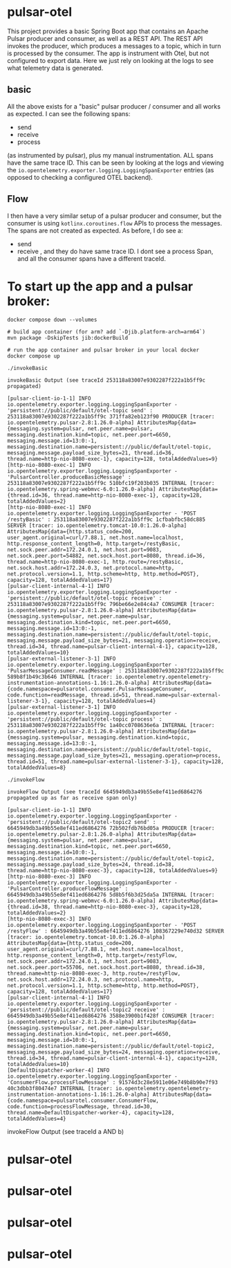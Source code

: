 # pulsar-otel

This project provides a basic Spring Boot app that contains an Apache Pulsar producer and consumer, as well as a REST
API. The REST API invokes the producer, which produces a messages to a topic, which in turn is processed by the
consumer. The app is instrument with Otel, but not configured to export data. Here we just rely on looking at the logs
to see what telemetry data is generated.

## basic

All the above exists for a "basic" pulsar producer / consumer and all works as expected. I can see the following spans:

* send
* receive
* process

(as instrumented by pulsar), plus my manual instrumentation. ALL spans have the same trace ID. This can be seen by
looking at the logs and viewing the `io.opentelemetry.exporter.logging.LoggingSpanExporter` entries (as opposed to
checking a configured OTEL backend).

## Flow

I then have a very similar setup of a pulsar producer and consumer, but the consumer is using `kotlinx.coroutines.flow`
APIs to process the messages. The spans are not created as expected. As before, I do see a:

* send
* receive
, and they do have same trace ID. I dont see a process Span, and all the consumer spans have a different traceId.

# To start up the app and a pulsar broker:

```shell 
docker compose down --volumes

# build app container (for arm? add `-Djib.platform-arch=arm64`)
mvn package -DskipTests jib:dockerBuild 

# run the app container and pulsar broker in your local docker 
docker compose up
```

```shell 
./invokeBasic
```

``` 
invokeBasic Output (see traceId 253118a83007e9302287f222a1b5ff9c propagated)

[pulsar-client-io-1-1] INFO io.opentelemetry.exporter.logging.LoggingSpanExporter - 'persistent://public/default/otel-topic send' : 253118a83007e9302287f222a1b5ff9c 371ffa82eb123f90 PRODUCER [tracer: io.opentelemetry.pulsar-2.8:1.26.0-alpha] AttributesMap{data={messaging.system=pulsar, net.peer.name=pulsar, messaging.destination.kind=topic, net.peer.port=6650, messaging.message.id=13:0:-1, messaging.destination.name=persistent://public/default/otel-topic, messaging.message.payload_size_bytes=21, thread.id=36, thread.name=http-nio-8080-exec-1}, capacity=128, totalAddedValues=9}
[http-nio-8080-exec-1] INFO io.opentelemetry.exporter.logging.LoggingSpanExporter - 'PulsarController.produceBasicMessage' : 253118a83007e9302287f222a1b5ff9c 510bfc19f203b035 INTERNAL [tracer: io.opentelemetry.spring-webmvc-6.0:1.26.0-alpha] AttributesMap{data={thread.id=36, thread.name=http-nio-8080-exec-1}, capacity=128, totalAddedValues=2}
[http-nio-8080-exec-1] INFO io.opentelemetry.exporter.logging.LoggingSpanExporter - 'POST /restyBasic' : 253118a83007e9302287f222a1b5ff9c 1cfbabfbc58dc885 SERVER [tracer: io.opentelemetry.tomcat-10.0:1.26.0-alpha] AttributesMap{data={http.status_code=200, user_agent.original=curl/7.88.1, net.host.name=localhost, http.response_content_length=0, http.target=/restyBasic, net.sock.peer.addr=172.24.0.1, net.host.port=9083, net.sock.peer.port=54882, net.sock.host.port=8080, thread.id=36, thread.name=http-nio-8080-exec-1, http.route=/restyBasic, net.sock.host.addr=172.24.0.3, net.protocol.name=http, net.protocol.version=1.1, http.scheme=http, http.method=POST}, capacity=128, totalAddedValues=17}
[pulsar-client-internal-4-1] INFO io.opentelemetry.exporter.logging.LoggingSpanExporter - 'persistent://public/default/otel-topic receive' : 253118a83007e9302287f222a1b5ff9c 796be66e2e84c4a7 CONSUMER [tracer: io.opentelemetry.pulsar-2.8:1.26.0-alpha] AttributesMap{data={messaging.system=pulsar, net.peer.name=pulsar, messaging.destination.kind=topic, net.peer.port=6650, messaging.message.id=13:0:-1, messaging.destination.name=persistent://public/default/otel-topic, messaging.message.payload_size_bytes=21, messaging.operation=receive, thread.id=34, thread.name=pulsar-client-internal-4-1}, capacity=128, totalAddedValues=10}
[pulsar-external-listener-3-1] INFO io.opentelemetry.exporter.logging.LoggingSpanExporter - 'PulsarMessageConsumer.readMessage' : 253118a83007e9302287f222a1b5ff9c 589b8f1b49c3b646 INTERNAL [tracer: io.opentelemetry.opentelemetry-instrumentation-annotations-1.16:1.26.0-alpha] AttributesMap{data={code.namespace=pulsarotel.consumer.PulsarMessageConsumer, code.function=readMessage, thread.id=51, thread.name=pulsar-external-listener-3-1}, capacity=128, totalAddedValues=4}
[pulsar-external-listener-3-1] INFO io.opentelemetry.exporter.logging.LoggingSpanExporter - 'persistent://public/default/otel-topic process' : 253118a83007e9302287f222a1b5ff9c 1a40cc0708636e6a INTERNAL [tracer: io.opentelemetry.pulsar-2.8:1.26.0-alpha] AttributesMap{data={messaging.system=pulsar, messaging.destination.kind=topic, messaging.message.id=13:0:-1, messaging.destination.name=persistent://public/default/otel-topic, messaging.message.payload_size_bytes=21, messaging.operation=process, thread.id=51, thread.name=pulsar-external-listener-3-1}, capacity=128, totalAddedValues=8}
```

```shell 
./invokeFlow
```

```
invokeFlow Output (see traceId 6645949db3a49b55e8ef411ed6864276 propagated up as far as receive span only)

[pulsar-client-io-1-1] INFO io.opentelemetry.exporter.logging.LoggingSpanExporter - 'persistent://public/default/otel-topic2 send' : 6645949db3a49b55e8ef411ed6864276 72b502fdb76bd05a PRODUCER [tracer: io.opentelemetry.pulsar-2.8:1.26.0-alpha] AttributesMap{data={messaging.system=pulsar, net.peer.name=pulsar, messaging.destination.kind=topic, net.peer.port=6650, messaging.message.id=10:0:-1, messaging.destination.name=persistent://public/default/otel-topic2, messaging.message.payload_size_bytes=24, thread.id=38, thread.name=http-nio-8080-exec-3}, capacity=128, totalAddedValues=9}
[http-nio-8080-exec-3] INFO io.opentelemetry.exporter.logging.LoggingSpanExporter - 'PulsarController.produceFlowMessage' : 6645949db3a49b55e8ef411ed6864276 5d8b5f6b3d25da5a INTERNAL [tracer: io.opentelemetry.spring-webmvc-6.0:1.26.0-alpha] AttributesMap{data={thread.id=38, thread.name=http-nio-8080-exec-3}, capacity=128, totalAddedValues=2}
[http-nio-8080-exec-3] INFO io.opentelemetry.exporter.logging.LoggingSpanExporter - 'POST /restyFlow' : 6645949db3a49b55e8ef411ed6864276 108367229e740d32 SERVER [tracer: io.opentelemetry.tomcat-10.0:1.26.0-alpha] AttributesMap{data={http.status_code=200, user_agent.original=curl/7.88.1, net.host.name=localhost, http.response_content_length=0, http.target=/restyFlow, net.sock.peer.addr=172.24.0.1, net.host.port=9083, net.sock.peer.port=55706, net.sock.host.port=8080, thread.id=38, thread.name=http-nio-8080-exec-3, http.route=/restyFlow, net.sock.host.addr=172.24.0.3, net.protocol.name=http, net.protocol.version=1.1, http.scheme=http, http.method=POST}, capacity=128, totalAddedValues=17}
[pulsar-client-internal-4-1] INFO io.opentelemetry.exporter.logging.LoggingSpanExporter - 'persistent://public/default/otel-topic2 receive' : 6645949db3a49b55e8ef411ed6864276 3588e3900b1f428f CONSUMER [tracer: io.opentelemetry.pulsar-2.8:1.26.0-alpha] AttributesMap{data={messaging.system=pulsar, net.peer.name=pulsar, messaging.destination.kind=topic, net.peer.port=6650, messaging.message.id=10:0:-1, messaging.destination.name=persistent://public/default/otel-topic2, messaging.message.payload_size_bytes=24, messaging.operation=receive, thread.id=34, thread.name=pulsar-client-internal-4-1}, capacity=128, totalAddedValues=10}
[DefaultDispatcher-worker-4] INFO io.opentelemetry.exporter.logging.LoggingSpanExporter - 'ConsumerFlow.processFlowMessage' : 91574d3c28e5911e06e749b8b90e7f93 40c3dbb3f80474e7 INTERNAL [tracer: io.opentelemetry.opentelemetry-instrumentation-annotations-1.16:1.26.0-alpha] AttributesMap{data={code.namespace=pulsarotel.consumer.ConsumerFlow, code.function=processFlowMessage, thread.id=30, thread.name=DefaultDispatcher-worker-4}, capacity=128, totalAddedValues=4}
``` 
invokeFlow Output (see traceId a AND b)

# pulsar-otel
# pulsar-otel
# pulsar-otel
# pulsar-otel
